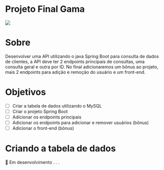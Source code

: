 # Projeto Final Gama

![](https://blog.mxcursos.com/wp-content/uploads/2017/04/front-end-ou-back-end-entenda-as-diferencas-e-descubra-o-seu-perfil.png)

# Sobre
Desenvolver uma API utilizando o java Spring Boot para consulta de dados de clientes, a API deve ter 2 endpoints principais de consultas, uma consulta geral e outra por ID. No final adicionaremos um bônus ao projeto, mais 2 endpoints para adição e remoção do usuário e um front-end.

# Objetivos
- [ ] Criar a tabela de dados utilizando o MySQL
- [ ] Criar o projeto Spring Boot
- [ ] Adicionar os endpoints principais
- [ ] Adicionar os endpoints para adicionar e remover usuários (bônus)
- [ ] Adicionar o front-end (bônus)

# Criando a tabela de dados
🚧 Em desenvolvimento . . .
